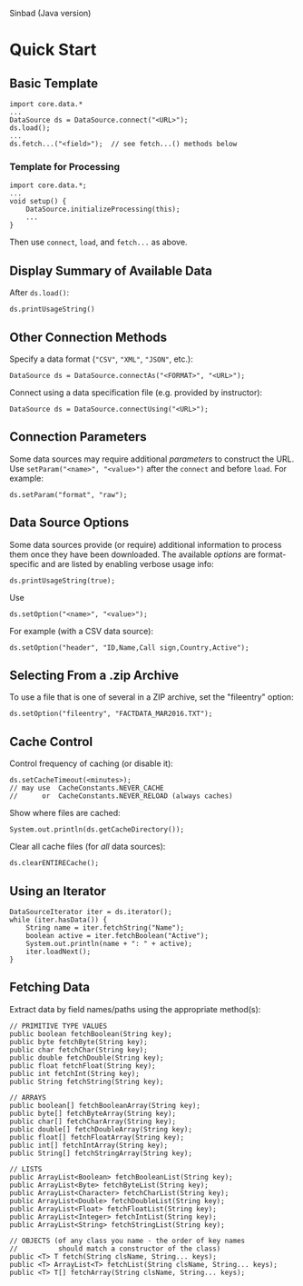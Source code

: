 
Sinbad (Java version)
# Quick Start

## Basic Template

    import core.data.*
    ...
    DataSource ds = DataSource.connect("<URL>");
    ds.load();
    ...
    ds.fetch...("<field>");  // see fetch...() methods below

### Template for Processing

    import core.data.*;
    ...
    void setup() {
        DataSource.initializeProcessing(this);
        ...
    }
Then use `connect`, `load`, and `fetch...` as above.


## Display Summary of Available Data
After `ds.load()`:

    ds.printUsageString() 


## Other Connection Methods
Specify a data format (`"CSV"`, `"XML"`, `"JSON"`, etc.):

    DataSource ds = DataSource.connectAs("<FORMAT>", "<URL>");

Connect using a data specification file (e.g. provided by instructor):

    DataSource ds = DataSource.connectUsing("<URL>");


## Connection Parameters
Some data sources may require additional _parameters_ to construct
the URL. Use `setParam("<name>", "<value>")` after the `connect` and 
before `load`. For example:

    ds.setParam("format", "raw");


## Data Source Options
Some data sources provide (or require) additional information to
process them once they have been downloaded. The available _options_
are format-specific and are listed by enabling verbose usage info:

    ds.printUsageString(true);

Use 

    ds.setOption("<name>", "<value>");

For example (with a CSV data source):

    ds.setOption("header", "ID,Name,Call sign,Country,Active");


## Selecting From a .zip Archive
To use a file that is one of several in a ZIP archive, set
the "fileentry" option:

    ds.setOption("fileentry", "FACTDATA_MAR2016.TXT");


## Cache Control
Control frequency of caching (or disable it):

    ds.setCacheTimeout(<minutes>); 
    // may use  CacheConstants.NEVER_CACHE
    //      or  CacheConstants.NEVER_RELOAD (always caches)

Show where files are cached:

    System.out.println(ds.getCacheDirectory());
    
Clear all cache files (for *all* data sources):

    ds.clearENTIRECache();


## Using an Iterator

    DataSourceIterator iter = ds.iterator();
    while (iter.hasData()) {
        String name = iter.fetchString("Name");
        boolean active = iter.fetchBoolean("Active");
        System.out.println(name + ": " + active);
        iter.loadNext();
    }


## Fetching Data
Extract data by field names/paths using the appropriate method(s):

    // PRIMITIVE TYPE VALUES
    public boolean fetchBoolean(String key);
    public byte fetchByte(String key); 
    public char fetchChar(String key);
    public double fetchDouble(String key);
    public float fetchFloat(String key);
    public int fetchInt(String key);
    public String fetchString(String key);
    	
    // ARRAYS
    public boolean[] fetchBooleanArray(String key);
    public byte[] fetchByteArray(String key);
    public char[] fetchCharArray(String key);
    public double[] fetchDoubleArray(String key);
    public float[] fetchFloatArray(String key);
    public int[] fetchIntArray(String key);
    public String[] fetchStringArray(String key);
    	
    // LISTS
    public ArrayList<Boolean> fetchBooleanList(String key);
    public ArrayList<Byte> fetchByteList(String key);
    public ArrayList<Character> fetchCharList(String key);
    public ArrayList<Double> fetchDoubleList(String key);
    public ArrayList<Float> fetchFloatList(String key);
    public ArrayList<Integer> fetchIntList(String key);
    public ArrayList<String> fetchStringList(String key);
    
    // OBJECTS (of any class you name - the order of key names
    //          should match a constructor of the class)
    public <T> T fetch(String clsName, String... keys);
    public <T> ArrayList<T> fetchList(String clsName, String... keys);
    public <T> T[] fetchArray(String clsName, String... keys);


